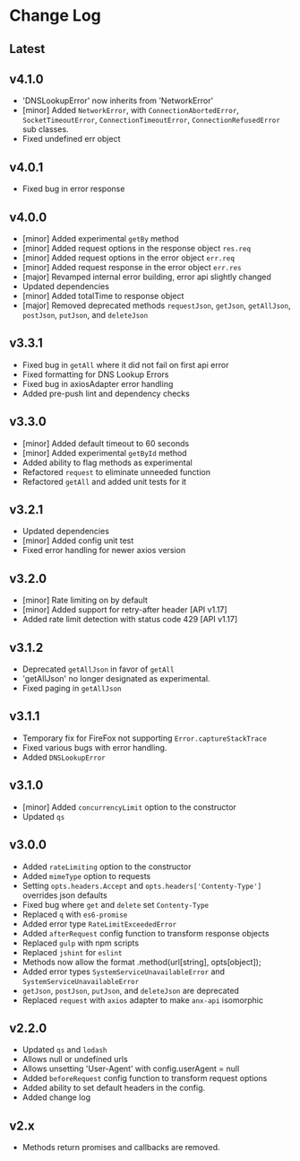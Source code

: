 # Change Log

## Latest

## v4.1.0

* 'DNSLookupError' now inherits from 'NetworkError'
* [minor] Added `NetworkError`, with `ConnectionAbortedError`, `SocketTimeoutError`, `ConnectionTimeoutError`, `ConnectionRefusedError` sub classes.
* Fixed undefined err object

## v4.0.1

* Fixed bug in error response

## v4.0.0

* [minor] Added experimental `getBy` method
* [minor] Added request options in the response object `res.req`
* [minor] Added request options in the error object `err.req`
* [minor] Added request response in the error object `err.res`
* [major] Revamped internal error building, error api slightly changed
* Updated dependencies
* [minor] Added totalTime to response object
* [major] Removed deprecated methods `requestJson`, `getJson`, `getAllJson`, `postJson`, `putJson`, and `deleteJson`

## v3.3.1

* Fixed bug in `getAll` where it did not fail on first api error
* Fixed formatting for DNS Lookup Errors
* Fixed bug in axiosAdapter error handling
* Added pre-push lint and dependency checks

## v3.3.0

* [minor] Added default timeout to 60 seconds
* [minor] Added experimental `getById` method
* Added ability to flag methods as experimental
* Refactored `request` to eliminate unneeded function
* Refactored `getAll` and added unit tests for it

## v3.2.1

* Updated dependencies
* [minor] Added config unit test
* Fixed error handling for newer axios version

## v3.2.0

* [minor] Rate limiting on by default
* [minor] Added support for retry-after header [API v1.17]
* Added rate limit detection with status code 429 [API v1.17]

## v3.1.2

* Deprecated `getAllJson` in favor of `getAll`
* 'getAllJson' no longer designated as experimental.
* Fixed paging in `getAllJson`

## v3.1.1

* Temporary fix for FireFox not supporting `Error.captureStackTrace`
* Fixed various bugs with error handling.
* Added `DNSLookupError`

## v3.1.0

* [minor] Added `concurrencyLimit` option to the constructor
* Updated `qs`

## v3.0.0

* Added `rateLimiting` option to the constructor
* Added `mimeType` option to requests
* Setting `opts.headers.Accept` and `opts.headers['Contenty-Type']` overrides json defaults
* Fixed bug where `get` and `delete` set `Contenty-Type`
* Replaced `q` with `es6-promise`
* Added error type `RateLimitExceededError`
* Added `afterRequest` config function to transform response objects
* Replaced `gulp` with npm scripts
* Replaced `jshint` for `eslint`
* Methods now allow the format .method(url[string], opts[object]);
* Added error types `SystemServiceUnavailableError` and `SystemServiceUnavailableError`
* `getJson`, `postJson`, `putJson`, and `deleteJson` are deprecated
* Replaced `request` with `axios` adapter to make `anx-api` isomorphic

## v2.2.0

* Updated `qs` and `lodash`
* Allows null or undefined urls
* Allows unsetting 'User-Agent' with config.userAgent = null
* Added `beforeRequest` config function to transform request options
* Added ability to set default headers in the config.
* Added change log

## v2.x

* Methods return promises and callbacks are removed.
